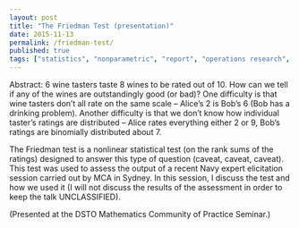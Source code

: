 ```yaml
---
layout: post
title: "The Friedman Test (presentation)"
date: 2015-11-13
permalink: /friedman-test/
published: true
tags: ["statistics", "nonparametric", "report", "operations research", "defence", "presentation", ]
---
```


Abstract:
6 wine tasters taste 8 wines to be rated out of 10. How can we tell if any of the wines are outstandingly good (or bad)? One difficulty is that wine tasters don’t all rate on the same scale – Alice’s 2 is Bob’s 6 (Bob has a drinking problem). Another difficulty is that we don’t know how individual taster’s ratings are distributed – Alice rates everything either 2 or 9, Bob’s ratings are binomially distributed about 7.

The Friedman test is a nonlinear statistical test (on the rank sums of the ratings) designed to answer this type of question (caveat, caveat, caveat). This test was used to assess the output of a recent Navy expert elicitation session carried out by MCA in Sydney. In this session, I discuss the test and how we used it (I will not discuss the results of the assessment in order to keep the talk UNCLASSIFIED).

(Presented at the DSTO Mathematics Community of Practice Seminar.)
